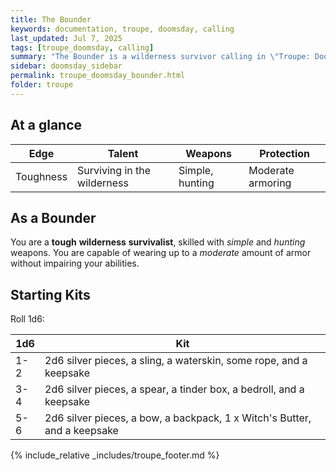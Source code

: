 ```yaml
---
title: The Bounder
keywords: documentation, troupe, doomsday, calling
last_updated: Jul 7, 2025
tags: [troupe_doomsday, calling]
summary: "The Bounder is a wilderness survivor calling in \"Troupe: Doomsday\"."
sidebar: doomsday_sidebar
permalink: troupe_doomsday_bounder.html
folder: troupe
---
```


## At a glance

| Edge      | Talent                      | Weapons         | Protection        |
| --------- | --------------------------- | --------------- | ----------------- |
| Toughness | Surviving in the wilderness | Simple, hunting | Moderate armoring |

## As a Bounder

You are a **tough** **wilderness** **survivalist**, skilled with *simple* and *hunting* weapons. You are capable of wearing up to a *moderate* amount of armor without impairing your abilities.

## Starting Kits

Roll 1d6:

| 1d6 | Kit                                                                      |
| --- | ------------------------------------------------------------------------ |
| 1-2 | 2d6 silver pieces, a sling, a waterskin, some rope, and a keepsake       |
| 3-4 | 2d6 silver pieces, a spear, a tinder box, a bedroll, and a keepsake      |
| 5-6 | 2d6 silver pieces, a bow, a backpack, 1 x Witch's Butter, and a keepsake |

{% include_relative _includes/troupe_footer.md %}
